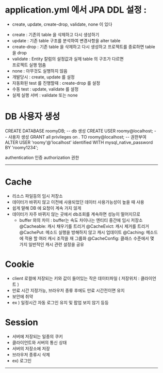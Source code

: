 # application.yml 에서 JPA DDL 설정 : 
- create, update, create-drop, validate, none 이 있다
* create : 기존의 table 을 삭제하고 다시 생성하기
* update : 기존 table 구조를 분석하여 변경사항을 alter table
* create-drop : 기존 table 을 삭제하고 다시 생성하고 프로젝트를 종료하면 table 을 drop
* validate : Entity 칼럼의 설정값과 실제 table 의 구조가 다르면  
  프로젝트 실행 멈춤
* none : 아무것도 실행하지 않음
* 개발당시 : create, update 를 설정
* 자동화된 test 를 진행할때 : create-drop 를 설정
* 수동 test : update, validate 를 설정
* 실제 실행 서버 : validate 또는 none


# DB 사용자 생성
CREATE DATABASE roomyDB; -- db 생성
CREATE USER roomy@localhost; -- 사용자 생성
GRANT all privileges on  *.* TO roomy@localhost; -- 권한부여
ALTER USER 'roomy'@'localhost' identified WITH mysql_native_password BY 'roomy1234';


authentication 인증 
authorization 권한 

---
# Cache
- 리소스 파일등의 임시 저장소
- 데이터가 바뀌지 않고 이전에 사용되었던 데이터 사용가능성이 높을 때 사용
- 쉽게 말해 DB 에 요청이 계속 가지 않게 
- 데이터가 자주 바뀌지 않는 곳에서 db조회를 계속하면 성능이 떨어지므로 
  - buffer 와의 차이 : buffer는 속도 차이나는 엔티티 중간에 임시 저장소
  @Cacheable: 캐시 채우기를 트리거
  @CacheEvict: 캐시 제거를 트리거
  @CachePut: 메소드 실행을 방해하지 않고 캐시 업데이트
  @Caching: 메소드에 적용 할 여러 캐시 조작을 재 그룹화
  @CacheConfig: 클래스 수준에서 몇 가지 일반적인 캐시 관련 설정을 공유

# Cookie 
- client 로컬에 저장되는 키와 값이 들어있는 작은 데이터파일 ( 저장위치 : 클라이언트 )
- 만료 시간 지정가능, 브라우저 종류 후에도 만료 시간전이면 유지
- 보안에 취약
- ex ) 일정시간 자동 로그인 유지 및 팝업 보지 않기 등등

# Session 
- 서버에 저장되는 일종의 쿠키
- 클라이언트와 서버의 통신 상태
- 서버의 저장소에 저장
- 브라우저 종류시 삭제 
- ex) 로그인

---
